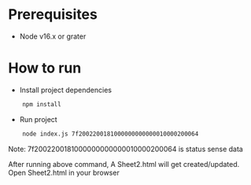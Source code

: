 # Prerequisites
* Node v16.x or grater

# How to run
* Install project dependencies
```bash
    npm install
```

* Run project
```bash
    node index.js 7f2002200181000000000000010000200064
```
Note: 7f2002200181000000000000010000200064 is status sense data

After running above command, A Sheet2.html will get created/updated. Open Sheet2.html in your browser
